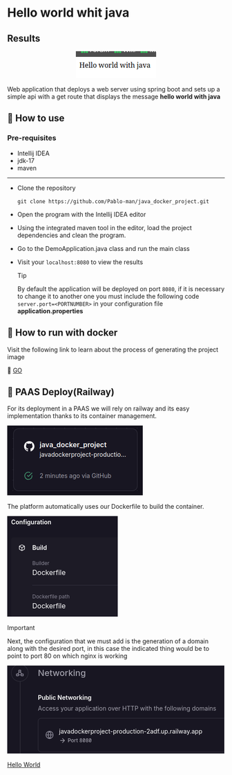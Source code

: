 # Hello world whit java
## Results
<p align="center">
    <img src="./public/img/helloJava.png" alt="Hello from java">
</p>

Web application that deploys a web server using spring boot and sets up a simple api with a get route that displays the message **hello world with java**

## :open_book: How to use
### Pre-requisites
   * Intellij IDEA
   * jdk-17
   * maven
---

* Clone the repository
    ```
    git clone https://github.com/Pablo-man/java_docker_project.git
    ```
* Open the program with the Intellij IDEA editor
* Using the integrated maven tool in the editor, load the project dependencies and clean the program.
* Go to the DemoApplication.java class and run the main class
* Visit your `localhost:8080` to view the results

    > [!TIP]
    > By default the application will be deployed on port `8080`, if it is necessary to change it to another one you must include the following code `server.port=<PORTNUMBER>` in your configuration file **application.properties**

## :rocket: How to run with docker
Visit the following link to learn about the process of generating the project image

:whale2: [GO](https://hub.docker.com/repository/docker/pamendeza/java_docker_project "Docker steps")

## :light_rail: PAAS Deploy(Railway)
For its deployment in a PAAS we will rely on railway and its easy implementation thanks to its container management. 

![Railway Service](./public/img/railwayDeploy.png "Service")

The platform automatically uses our Dockerfile to build the container. 

![Build Container](./public/img/dockerFile.png "Build Configuration")

> [!IMPORTANT]
> Next, the configuration that we must add is the generation of a domain along with the desired port, in this case the indicated thing would be to point to port 80 on which nginx is working

![Generate Domain](./public/img/domain.png "Domain")

[Hello World](https://jsproyectdocker-production.up.railway.app "click for visit")
